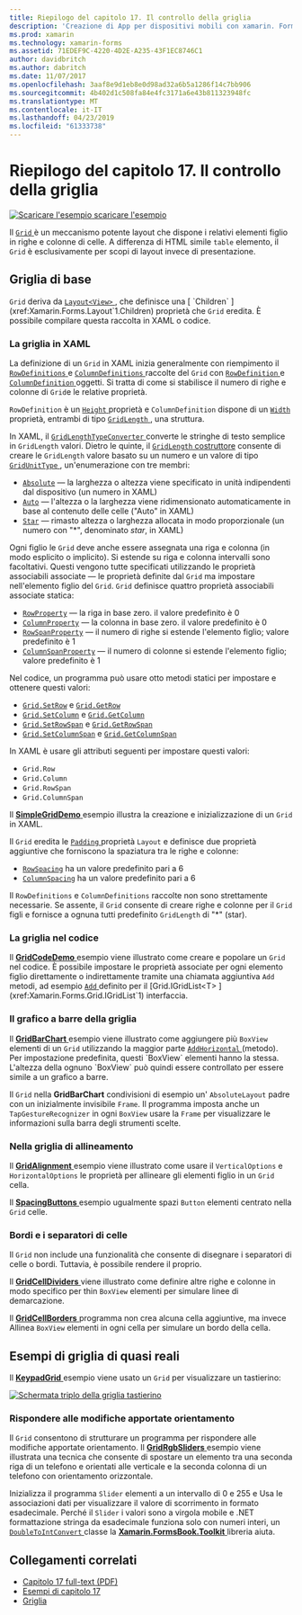 ```yaml
---
title: Riepilogo del capitolo 17. Il controllo della griglia
description: 'Creazione di App per dispositivi mobili con xamarin. Forms: Riepilogo del capitolo 17. Il controllo della griglia'
ms.prod: xamarin
ms.technology: xamarin-forms
ms.assetid: 71EDEF9C-4220-4D2E-A235-43F1EC8746C1
author: davidbritch
ms.author: dabritch
ms.date: 11/07/2017
ms.openlocfilehash: 3aaf8e9d1eb8e0d98ad32a6b5a1286f14c7bb906
ms.sourcegitcommit: 4b402d1c508fa84e4fc3171a6e43b811323948fc
ms.translationtype: MT
ms.contentlocale: it-IT
ms.lasthandoff: 04/23/2019
ms.locfileid: "61333738"
---
```

# <a name="summary-of-chapter-17-mastering-the-grid"></a>Riepilogo del capitolo 17. Il controllo della griglia

[![Scaricare l'esempio](~/media/shared/download.png) scaricare l'esempio](https://github.com/xamarin/xamarin-forms-book-samples/tree/master/Chapter17)

Il [ `Grid` ](xref:Xamarin.Forms.Grid) è un meccanismo potente layout che dispone i relativi elementi figlio in righe e colonne di celle. A differenza di HTML simile `table` elemento, il `Grid` è esclusivamente per scopi di layout invece di presentazione.

## <a name="the-basic-grid"></a>Griglia di base

`Grid` deriva da [ `Layout<View>` ](xref:Xamarin.Forms.Layout`1), che definisce una [ `Children` ](xref:Xamarin.Forms.Layout`1.Children) proprietà che `Grid` eredita. È possibile compilare questa raccolta in XAML o codice.

### <a name="the-grid-in-xaml"></a>La griglia in XAML

La definizione di un `Grid` in XAML inizia generalmente con riempimento il [ `RowDefinitions` ](xref:Xamarin.Forms.Grid.RowDefinitions) e [ `ColumnDefinitions` ](xref:Xamarin.Forms.Grid.ColumnDefinitions) raccolte del `Grid` con [ `RowDefinition` ](xref:Xamarin.Forms.RowDefinition) e [ `ColumnDefinition` ](xref:Xamarin.Forms.ColumnDefinition) oggetti. Si tratta di come si stabilisce il numero di righe e colonne di `Grid`e le relative proprietà.

`RowDefinition` è un [ `Height` ](xref:Xamarin.Forms.RowDefinition.Height) proprietà e `ColumnDefinition` dispone di un [ `Width` ](xref:Xamarin.Forms.ColumnDefinition.Width) proprietà, entrambi di tipo [ `GridLength` ](xref:Xamarin.Forms.GridLength), una struttura.

In XAML, il [ `GridLengthTypeConverter` ](xref:Xamarin.Forms.GridLengthTypeConverter) converte le stringhe di testo semplice in `GridLength` valori. Dietro le quinte, il [ `GridLength` costruttore](xref:Xamarin.Forms.GridLength.%23ctor(System.Double,Xamarin.Forms.GridUnitType)) consente di creare le `GridLength` valore basato su un numero e un valore di tipo [ `GridUnitType` ](xref:Xamarin.Forms.GridUnitType), un'enumerazione con tre membri:

- [`Absolute`](xref:Xamarin.Forms.GridUnitType.Absolute) &mdash; la larghezza o altezza viene specificato in unità indipendenti dal dispositivo (un numero in XAML)
- [`Auto`](xref:Xamarin.Forms.GridUnitType.Auto) &mdash; l'altezza o la larghezza viene ridimensionato automaticamente in base al contenuto delle celle ("Auto" in XAML)
- [`Star`](xref:Xamarin.Forms.GridUnitType.Star) &mdash; rimasto altezza o larghezza allocata in modo proporzionale (un numero con "\*", denominato *star*, in XAML)

Ogni figlio le `Grid` deve anche essere assegnata una riga e colonna (in modo esplicito o implicito). Si estende su riga e colonna intervalli sono facoltativi. Questi vengono tutte specificati utilizzando le proprietà associabili associate &mdash; le proprietà definite dal `Grid` ma impostare nell'elemento figlio del `Grid`. `Grid` definisce quattro proprietà associabili associate statica:

- [`RowProperty`](xref:Xamarin.Forms.Grid.RowProperty) &mdash; la riga in base zero. il valore predefinito è 0
- [`ColumnProperty`](xref:Xamarin.Forms.Grid.ColumnProperty) &mdash; la colonna in base zero. il valore predefinito è 0
- [`RowSpanProperty`](xref:Xamarin.Forms.Grid.RowSpanProperty) &mdash; il numero di righe si estende l'elemento figlio; valore predefinito è 1
- [`ColumnSpanProperty`](xref:Xamarin.Forms.Grid.ColumnSpanProperty) &mdash; il numero di colonne si estende l'elemento figlio; valore predefinito è 1

Nel codice, un programma può usare otto metodi statici per impostare e ottenere questi valori:

- [`Grid.SetRow`](xref:Xamarin.Forms.Grid.SetRow(Xamarin.Forms.BindableObject,System.Int32)) e [`Grid.GetRow`](xref:Xamarin.Forms.Grid.GetRow(Xamarin.Forms.BindableObject))
- [`Grid.SetColumn`](xref:Xamarin.Forms.Grid.SetColumn(Xamarin.Forms.BindableObject,System.Int32)) e [`Grid.GetColumn`](xref:Xamarin.Forms.Grid.GetColumn(Xamarin.Forms.BindableObject))
- [`Grid.SetRowSpan`](xref:Xamarin.Forms.Grid.SetRowSpan(Xamarin.Forms.BindableObject,System.Int32)) e [`Grid.GetRowSpan`](xref:Xamarin.Forms.Grid.GetRowSpan(Xamarin.Forms.BindableObject))
- [`Grid.SetColumnSpan`](xref:Xamarin.Forms.Grid.SetColumnSpan(Xamarin.Forms.BindableObject,System.Int32)) e [`Grid.GetColumnSpan`](xref:Xamarin.Forms.Grid.GetColumnSpan(Xamarin.Forms.BindableObject))

In XAML è usare gli attributi seguenti per impostare questi valori:

- `Grid.Row`
- `Grid.Column`
- `Grid.RowSpan`
- `Grid.ColumnSpan`

Il [ **SimpleGridDemo** ](https://github.com/xamarin/xamarin-forms-book-samples/tree/master/Chapter17/SimpleGridDemo) esempio illustra la creazione e inizializzazione di un `Grid` in XAML.

Il `Grid` eredita le [ `Padding` ](xref:Xamarin.Forms.Layout.Padding) proprietà `Layout` e definisce due proprietà aggiuntive che forniscono la spaziatura tra le righe e colonne:

- [`RowSpacing`](xref:Xamarin.Forms.Grid.RowSpacing) ha un valore predefinito pari a 6
- [`ColumnSpacing`](xref:Xamarin.Forms.Grid.ColumnSpacing) ha un valore predefinito pari a 6

Il `RowDefinitions` e `ColumnDefinitions` raccolte non sono strettamente necessarie. Se assente, il `Grid` consente di creare righe e colonne per il `Grid` figli e fornisce a ognuna tutti predefinito `GridLength` di "\*" (star).

### <a name="the-grid-in-code"></a>La griglia nel codice

Il [ **GridCodeDemo** ](https://github.com/xamarin/xamarin-forms-book-samples/tree/master/Chapter17/GridCodeDemo) esempio viene illustrato come creare e popolare un `Grid` nel codice. È possibile impostare le proprietà associate per ogni elemento figlio direttamente o indirettamente tramite una chiamata aggiuntiva `Add` metodi, ad esempio [ `Add` ](xref:Xamarin.Forms.Grid.IGridList`1.Add*) definito per il [Grid.IGridList<T> ](xref:Xamarin.Forms.Grid.IGridList`1) interfaccia.

### <a name="the-grid-bar-chart"></a>Il grafico a barre della griglia

Il [ **GridBarChart** ](https://github.com/xamarin/xamarin-forms-book-samples/tree/master/Chapter17/GridBarChart) esempio viene illustrato come aggiungere più `BoxView` elementi di un `Grid` utilizzando la maggior parte [ `AddHorizontal` ](xref:Xamarin.Forms.Grid.IGridList`1.AddHorizontal*) (metodo). Per impostazione predefinita, questi `BoxView` elementi hanno la stessa. L'altezza della ognuno `BoxView` può quindi essere controllato per essere simile a un grafico a barre.

Il `Grid` nella **GridBarChart** condivisioni di esempio un' `AbsoluteLayout` padre con un inizialmente invisibile `Frame`. Il programma imposta anche un `TapGestureRecognizer` in ogni `BoxView` usare la `Frame` per visualizzare le informazioni sulla barra degli strumenti scelte.

### <a name="alignment-in-the-grid"></a>Nella griglia di allineamento

Il [ **GridAlignment** ](https://github.com/xamarin/xamarin-forms-book-samples/tree/master/Chapter17/GridAlignment) esempio viene illustrato come usare il `VerticalOptions` e `HorizontalOptions` le proprietà per allineare gli elementi figlio in un `Grid` cella.

Il [ **SpacingButtons** ](https://github.com/xamarin/xamarin-forms-book-samples/tree/master/Chapter17/SpacingButtons) esempio ugualmente spazi `Button` elementi centrato nella `Grid` celle.

### <a name="cell-dividers-and-borders"></a>Bordi e i separatori di celle

Il `Grid` non include una funzionalità che consente di disegnare i separatori di celle o bordi. Tuttavia, è possibile rendere il proprio.

Il [ **GridCellDividers** ](https://github.com/xamarin/xamarin-forms-book-samples/tree/master/Chapter17/GridCellDividers) viene illustrato come definire altre righe e colonne in modo specifico per thin `BoxView` elementi per simulare linee di demarcazione.

Il [ **GridCellBorders** ](https://github.com/xamarin/xamarin-forms-book-samples/tree/master/Chapter17/GridCellBorders) programma non crea alcuna cella aggiuntive, ma invece Allinea `BoxView` elementi in ogni cella per simulare un bordo della cella.

## <a name="almost-real-life-grid-examples"></a>Esempi di griglia di quasi reali

Il [ **KeypadGrid** ](https://github.com/xamarin/xamarin-forms-book-samples/tree/master/Chapter17/KeypadGrid) esempio viene usato un `Grid` per visualizzare un tastierino:

[![Schermata triplo della griglia tastierino](images/ch17fg12-small.png "griglia tastierino")](images/ch17fg12-large.png#lightbox "tastierino numerico griglia")

### <a name="responding-to-orientation-changes"></a>Rispondere alle modifiche apportate orientamento

Il `Grid` consentono di strutturare un programma per rispondere alle modifiche apportate orientamento. Il [ **GridRgbSliders** ](https://github.com/xamarin/xamarin-forms-book-samples/tree/master/Chapter17/GridRgbSliders) esempio viene illustrata una tecnica che consente di spostare un elemento tra una seconda riga di un telefono e orientati alle verticale e la seconda colonna di un telefono con orientamento orizzontale.

Inizializza il programma `Slider` elementi a un intervallo di 0 e 255 e Usa le associazioni dati per visualizzare il valore di scorrimento in formato esadecimale. Perché il `Slider` i valori sono a virgola mobile e .NET formattazione stringa da esadecimale funziona solo con numeri interi, un [ `DoubleToIntConvert` ](https://github.com/xamarin/xamarin-forms-book-samples/blob/master/Libraries/Xamarin.FormsBook.Toolkit/Xamarin.FormsBook.Toolkit/DoubleToIntConverter.cs) classe la [ **Xamarin.FormsBook.Toolkit** ](https://github.com/xamarin/xamarin-forms-book-samples/tree/master/Libraries/Xamarin.FormsBook.Toolkit) libreria aiuta.



## <a name="related-links"></a>Collegamenti correlati

- [Capitolo 17 full-text (PDF)](https://download.xamarin.com/developer/xamarin-forms-book/XamarinFormsBook-Ch17-Apr2016.pdf)
- [Esempi di capitolo 17](https://github.com/xamarin/xamarin-forms-book-samples/tree/master/Chapter17)
- [Griglia](~/xamarin-forms/user-interface/layouts/grid.md)
